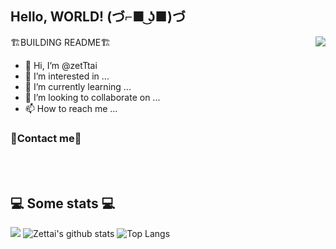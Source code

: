 ## Hello, WORLD! (づ⌐■ ͜ʖ■)づ

<img src="https://cdn.betterttv.net/emote/5e2f4aed5e6f5751e76c8121/3x" align="right"/>

🏗️BUILDING README🏗️
- 👋 Hi, I’m @zetTtai
- 👀 I’m interested in ...
- 🌱 I’m currently learning ...
- 💞️ I’m looking to collaborate on ...
- 📫 How to reach me ...

### 📱Contact me📱

</br></br> <h2>💻 Some stats 💻</h2> 
![](https://komarev.com/ghpvc/?username=zetTtai&color=684dac )
![Zettai's github stats](https://github-readme-stats.vercel.app/api?username=zetTtai&show_icons=true&title_color=fff&icon_color=79ff97&text_color=9f9f9f&bg_color=151515)
![Top Langs](https://github-readme-stats.vercel.app/api/top-langs/?username=zetTtai&show_icons=true&title_color=fff&icon_color=79ff97&text_color=9f9f9f&bg_color=151515)
